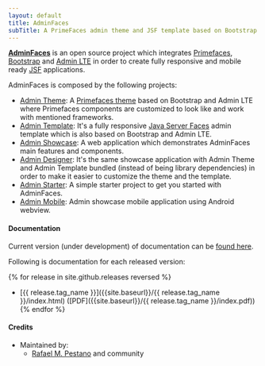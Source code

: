 ```yaml
---
layout: default
title: AdminFaces
subTitle: A PrimeFaces admin theme and JSF template based on Bootstrap
---
```



[**AdminFaces**](https://github.com/adminfaces) is an open source project which integrates [Primefaces](http://primefaces.org/), [Bootstrap](http://getbootstrap.com/) and [Admin LTE](https://almsaeedstudio.com/themes/AdminLTE/index2.html/) in order to create fully responsive and mobile ready [JSF](https://javaserverfaces.java.net/) applications.


AdminFaces is composed by the following projects:

* [Admin Theme](http://github.com/adminfaces/admin-theme): A [Primefaces theme](http://primefaces.org/themes) based on Bootstrap and Admin LTE where Primefaces components are customized to look like and work with mentioned frameworks.
* [Admin Template](http://github.com/adminfaces/admin-template): It's a fully responsive [Java Server Faces](https://javaserverfaces.java.net/) admin template which is also based on Bootstrap and Admin LTE.
* [Admin Showcase](http://github.com/adminfaces/admin-showcase): A web application which demonstrates AdminFaces main features and components.
* [Admin Designer](http://github.com/adminfaces/admin-designer): It's the same showcase application with Admin Theme and Admin Template bundled (instead of being library dependencies) in order to make it easier to customize the theme and the template.
* [Admin Starter](http://github.com/adminfaces/admin-starter): A simple starter project to get you started with AdminFaces.
* [Admin Mobile](http://github.com/adminfaces/admin-mobile): Admin showcase mobile application using Android webview.

#### Documentation

Current version (under development) of documentation can be [found here]({{site.baseurl}}/latest/index.html).

Following is documentation for each released version:

{% for release in site.github.releases reversed %}
  * [{{ release.tag_name }}]({{site.baseurl}}/{{ release.tag_name }}/index.html) ([PDF]({{site.baseurl}}/{{ release.tag_name }}/index.pdf))
{% endfor %}

#### Credits
* Maintained by:
  * [Rafael M. Pestano](https://github.com/rmpestano) and community

[rmpestano]: https://github.com/rmpestano
